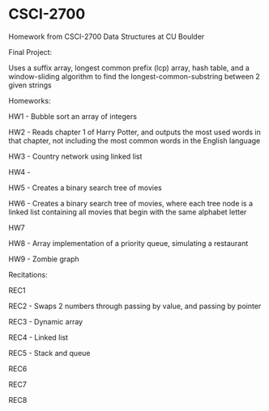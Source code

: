 # CSCI-2700
Homework from CSCI-2700 Data Structures at CU Boulder

Final Project:

Uses a suffix array, longest common prefix (lcp) array, hash table, and a window-sliding algorithm to find the longest-common-substring between 2 given strings

Homeworks:

HW1 - Bubble sort an array of integers

HW2 - Reads chapter 1 of Harry Potter, and outputs the most used words in that chapter, not including the most common words in the English language

HW3 - Country network using linked list

HW4 -

HW5 - Creates a binary search tree of movies

HW6 - Creates a binary search tree of movies, where each tree node is a linked list containing all movies that begin with the same alphabet letter

HW7

HW8 - Array implementation of a priority queue, simulating a restaurant

HW9 - Zombie graph

Recitations:

REC1

REC2 - Swaps 2 numbers through passing by value, and passing by pointer

REC3 - Dynamic array

REC4 - Linked list

REC5 - Stack and queue

REC6

REC7

REC8
